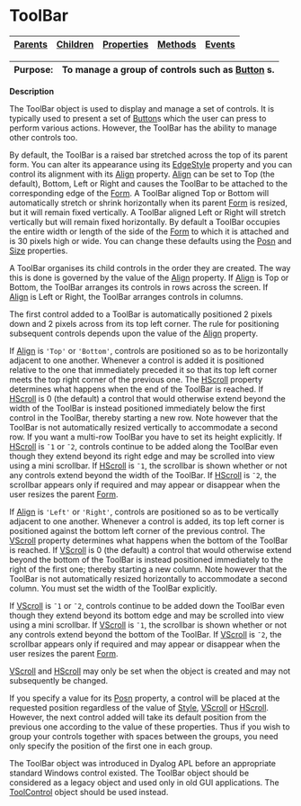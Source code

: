 




<h1 class="heading"><span class="name">ToolBar</span></h1>

| [Parents](../ParentLists/ToolBar.htm) | [Children](../ChildLists/ToolBar.htm) | [Properties](../PropLists/ToolBar.htm) | [Methods](../MethodLists/ToolBar.htm) | [Events](../EventLists/ToolBar.htm) |
| --- | --- | --- | --- | ---  |


| Purpose: | To manage a group of controls such as [Button](button.md) s. |
| --- | ---  |


**Description**


The ToolBar object is used to display and manage a set of controls. It is
typically used to present a set of [Button](button.md)s
which the user can press to perform various actions. However, the ToolBar has
the ability to manage other controls too.



By default, the ToolBar is a raised bar stretched across the top of its
parent form. You can alter its appearance using its [EdgeStyle](./edgestyle.md) property and you can control its alignment with its [Align](./align.md) property. [Align](./align.md) can be set to Top (the
default), Bottom, Left or Right and causes the ToolBar to be attached to the
corresponding edge of the [Form](form.md). A ToolBar
aligned Top or Bottom will automatically stretch or shrink horizontally when its
parent [Form](form.md) is resized, but it will remain fixed
vertically. A ToolBar aligned Left or Right will stretch vertically but will
remain fixed horizontally. By default a ToolBar occupies the entire width or
length of the side of the [Form](form.md) to which it is
attached and is 30 pixels high or wide. You can change these defaults using the [Posn](./posn.md) and [Size](./size.md) properties.


A ToolBar organises its child controls in the order they are created. The way
this is done is governed by the value of the [Align](./align.md) property. If [Align](./align.md) is Top or Bottom, the
ToolBar arranges its controls in rows across the screen. If [Align](./align.md) is Left or Right, the ToolBar arranges controls in columns.


The first control added to a ToolBar is automatically positioned 2 pixels
down and 2 pixels across from its top left corner. The rule for positioning
subsequent controls depends upon the value of the [Align](./align.md) property.


If [Align](./align.md) is `'Top'` or `'Bottom'`, controls are positioned so as
to be horizontally adjacent to one another. Whenever a control is added it is
positioned relative to the one that immediately preceded it so that its top left
corner meets the top right corner of the previous one. The [HScroll](./hscroll.md) property determines what happens when the end of the ToolBar is reached. If [HScroll](./hscroll.md) is 0 (the default) a control that would otherwise extend beyond the width of the
ToolBar is instead positioned immediately below the first control in the
ToolBar, thereby starting a new row. Note however that the ToolBar is not
automatically resized vertically to accommodate a second row. If you want a
multi-row ToolBar you have to set its height explicitly. If [HScroll](./hscroll.md) is `¯1` or `¯2`,
controls continue to be added along the ToolBar even though they extend beyond
its right edge and may be scrolled into view using a mini scrollbar. If [HScroll](./hscroll.md) is `¯1`, the scrollbar is shown whether or
not any controls extend beyond the width of the ToolBar. If [HScroll](./hscroll.md) is `¯2`, the scrollbar appears only if
required and may appear or disappear when the user resizes the parent [Form](form.md).


If [Align](./align.md) is `'Left'` or `'Right'`, controls are positioned so as
to be vertically adjacent to one another. Whenever a control is added, its top
left corner is positioned against the bottom left corner of the previous
control. The [VScroll](./vscroll.md) property determines
what happens when the bottom of the ToolBar is reached. If [VScroll](./vscroll.md) is 0 (the default) a control that would otherwise extend beyond the bottom of
the ToolBar is instead positioned immediately to the right of the first one;
thereby starting a new column. Note however that the ToolBar is not
automatically resized horizontally to accommodate a second column. You must set
the width of the ToolBar explicitly.


If [VScroll](./vscroll.md) is `¯1` or `¯2`,
controls continue to be added down the ToolBar even though they extend beyond
its bottom edge and may be scrolled into view using a mini scrollbar. If [VScroll](./vscroll.md) is `¯1`, the scrollbar is shown whether or
not any controls extend beyond the bottom of the ToolBar. If [VScroll](./vscroll.md) is `¯2`, the scrollbar appears only if
required and may appear or disappear when the user resizes the parent [Form](form.md).


[VScroll](./vscroll.md) and [HScroll](./hscroll.md) may only be set when the object is created and may not subsequently be changed.


If you specify a value for its [Posn](./posn.md) property, a control will be placed at the requested position regardless of the
value of [Style](./style.md), [VScroll](./vscroll.md) or [HScroll](./hscroll.md). However, the next control added
will take its default position from the previous one according to the value of
these properties. Thus if you wish to group your controls together with spaces
between the groups, you need only specify the position of the first one in each
group.


The ToolBar object was introduced in Dyalog APL before an appropriate standard Windows control existed. The ToolBar object should be considered as a legacy object and used only in old GUI applications. The [ToolControl](toolcontrol.md) object should be used instead.


